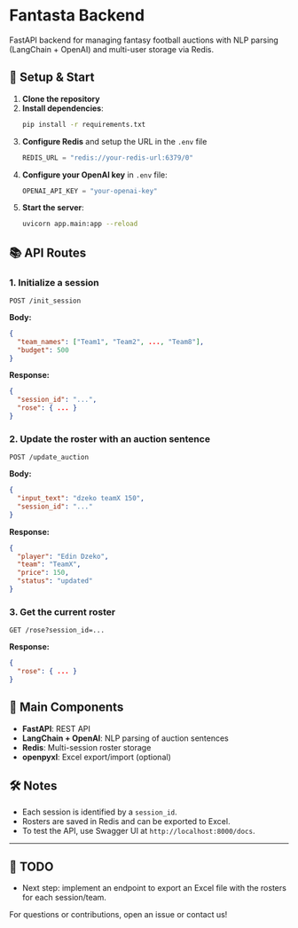 # Fantasta Backend

FastAPI backend for managing fantasy football auctions with NLP parsing (LangChain + OpenAI) and multi-user storage via Redis.

## 🚀 Setup & Start

1. **Clone the repository**
2. **Install dependencies**:
   ```bash
   pip install -r requirements.txt
   ```
3. **Configure Redis** and setup the URL in the `.env` file
   ```python
   REDIS_URL = "redis://your-redis-url:6379/0"
   ```
4. **Configure your OpenAI key** in `.env` file:
   ```python
   OPENAI_API_KEY = "your-openai-key"
   ```
5. **Start the server**:
   ```bash
   uvicorn app.main:app --reload
   ```

## 📚 API Routes

### 1. Initialize a session

`POST /init_session`

**Body:**

```json
{
  "team_names": ["Team1", "Team2", ..., "Team8"],
  "budget": 500
}
```

**Response:**

```json
{
  "session_id": "...",
  "rose": { ... }
}
```

### 2. Update the roster with an auction sentence

`POST /update_auction`

**Body:**

```json
{
  "input_text": "dzeko teamX 150",
  "session_id": "..."
}
```

**Response:**

```json
{
  "player": "Edin Dzeko",
  "team": "TeamX",
  "price": 150,
  "status": "updated"
}
```

### 3. Get the current roster

`GET /rose?session_id=...`

**Response:**

```json
{
  "rose": { ... }
}
```

## 🧩 Main Components

- **FastAPI**: REST API
- **LangChain + OpenAI**: NLP parsing of auction sentences
- **Redis**: Multi-session roster storage
- **openpyxl**: Excel export/import (optional)

## 🛠 Notes

- Each session is identified by a `session_id`.
- Rosters are saved in Redis and can be exported to Excel.
- To test the API, use Swagger UI at `http://localhost:8000/docs`.

---

## 📝 TODO

- Next step: implement an endpoint to export an Excel file with the rosters for each session/team.

For questions or contributions, open an issue or contact us!
